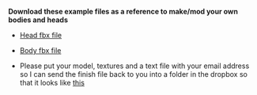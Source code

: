 **Download these example files as a reference to make/mod your own bodies and heads**

* [Head fbx file](https://github.com/mdotstrange/NightmarePuppeteerPublic/raw/master/Files/BlobHead.fbx)

* [Body fbx file](https://github.com/mdotstrange/NightmarePuppeteerPublic/raw/master/Files/workoutWoman.fbx)

* Please put your model, textures and a text file with your email address so I can send the finish file back to you
into a folder in the dropbox so that it looks like [this](https://raw.githubusercontent.com/mdotstrange/NightmarePuppeteerPublic/master/Files/ModelUpload.png)
